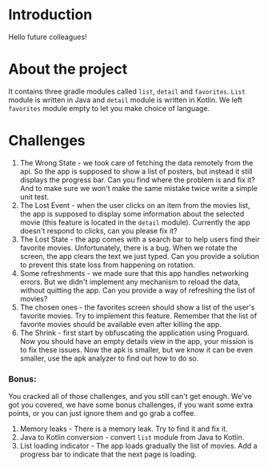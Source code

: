 # Introduction

Hello future colleagues!

# About the project

It contains three gradle modules called `list`, `detail` and `favorites`. `List` module is written in Java and `detail` module is written in Kotlin. 
We left `favorites` module empty to let you make choice of language.

# Challenges
1. The Wrong State - we took care of fetching the data remotely from the api. So the app is supposed to show a list of posters, but instead it still displays the progress bar. Can you find where the problem is and fix it? And to make sure we won't make the same mistake twice write a simple unit test.
2. The Lost Event - when the user clicks on an item from the movies list, the app is supposed to display some information about the selected movie (this feature is located in the `detail` module). Currently the app doesn't respond to clicks, can you please fix it?
3. The Lost State - the app comes with a search bar to help users find their favorite movies. Unfortunately, there is a bug. When we rotate the screen, the app clears the text we just typed. Can you provide a solution to prevent this state loss from happening on rotation.
4. Some refreshments - we made sure that this app handles networking errors. But we didn't implement any mechanism to reload the data, without quitting the app. Can you provide a way of refreshing the list of movies?
5. The chosen ones - the favorites screen should show a list of the user's favorite movies. Try to implement this feature. Remember that the list of favorite movies should be available even after killing the app.
6. The Shrink - first start by obfuscating the application using Proguard. Now you should have an empty details view in the app, your mission is to fix these issues. Now the apk is smaller, but we know it can be even smaller, use the apk analyzer to find out how to do so.

### Bonus:
You cracked all of those challenges, and you still can't get enough. We've got you covered, we have some bonus challenges, if you want some extra points, or you can just ignore them and go grab a coffee.

1. Memory leaks - There is a memory leak. Try to find it and fix it.
2. Java to Kotlin conversion - convert `list` module from Java to Kotlin.
3. List loading indicator - The app loads gradually the list of movies. Add a progress bar to indicate that the next page is loading.

